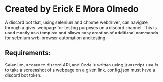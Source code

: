 # Created by Erick E Mora Olmedo

A discord bot that, using selenium and chrome webdriver, can navigate through a given webpage for testing purposes on a discord channel. This is used mostly as a template and allows easy creation of additional commands for selenium web-browser automation and testing.

## Requirements:

Selenium, access to discord API, and Code is written using javascript. 
use !s <link> to take a screenshot of a webpage on a given link.
config.json must have a discord bot token.
